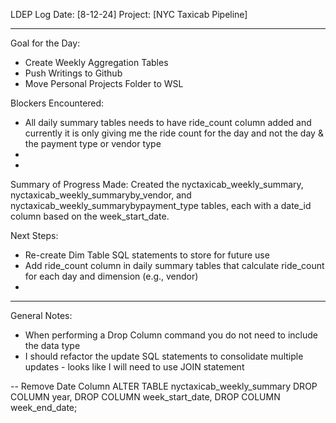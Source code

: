 LDEP Log
Date: [8-12-24]
Project: [NYC Taxicab Pipeline]
________________________________________
Goal for the Day:
- Create Weekly Aggregation Tables
- Push Writings to Github
- Move Personal Projects Folder to WSL


Blockers Encountered:
- All daily summary tables  needs to have ride_count column added and currently it is only giving me the ride count for the day and not the day & the payment type or vendor type
- 
- 

Summary of Progress Made:
Created the nyctaxicab_weekly_summary, nyctaxicab_weekly_summaryby_vendor, and nyctaxicab_weekly_summarybypayment_type tables, each with a date_id column based on the week_start_date.

Next Steps:
- Re-create Dim Table SQL statements to store for future use
- Add ride_count column in daily summary tables that calculate ride_count for each day and dimension (e.g., vendor)
-

________________________________________
General Notes:
- When performing a Drop Column command you do not need to include the data type
- I should refactor the update SQL statements to consolidate multiple updates - looks like I will need to use JOIN statement

-- Remove Date Column
ALTER TABLE nyctaxicab_weekly_summary
DROP COLUMN year,
DROP COLUMN week_start_date,
DROP COLUMN week_end_date;
